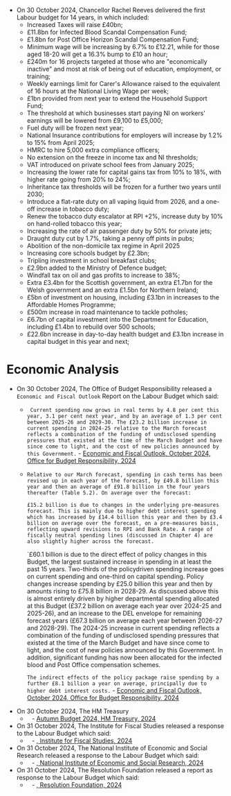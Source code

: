 - On 30 October 2024, Chancellor Rachel Reeves delivered the first Labour budget for 14 years, in which included:
	- Increased Taxes will raise £40bn;
	- £11.8bn for Infected Blood Scandal Compensation Fund;
	- £1.8bn for Post Office Horizon Scandal Compensation Fund;
	- Minimum wage will be increasing by 6.7% to £12.21, while for those aged 18-20 will get a 16.3% bump to £10 an hour;
	- £240m for 16 projects targeted at those who are "economically inactive" and most at risk of being out of education, employment, or training;
	- Weekly earnings limit for Carer's Allowance raised to the equivalent of 16 hours at the National Living Wage per week;
	- £1bn provided from next year to extend the Household Support Fund;
	- The threshold at which businesses start paying NI on workers' earnings will be lowered from £9,100 to £5,000;
	- Fuel duty will be frozen next year;
	- National Insurance contributions for employers will increase by 1.2% to 15% from April 2025;
	- HMRC to hire 5,000 extra compliance officers;
	- No extension on the freeze in income tax and NI thresholds;
	- VAT introduced on private school fees from January 2025;
	- Increasing the lower rate for capital gains tax from 10% to 18%, with higher rate going from 20% to 24%;
	- Inheritance tax thresholds will be frozen for a further two years until 2030;
	- Introduce a flat-rate duty on all vaping liquid from 2026, and a one-off increase in tobacco duty;
	- Renew the tobacco duty escalator at RPI +2%, increase duty by 10% on hand-rolled tobacco this year;
	- Increasing the rate of air passenger duty by 50% for private jets;
	- Draught duty cut by 1.7%, taking a penny off pints in pubs;
	- Abolition of the non-domicile tax regime in April 2025
	- Increasing core schools budget by £2.3bn;
	- Tripling investment in school breakfast clubs;
	- £2.9bn added to the Ministry of Defence budget;
	- Windfall tax on oil and gas profits to increase to 38%;
	- Extra £3.4bn for the Scottish government, an extra £1.7bn for the Welsh government and an extra £1.5bn for Northern Ireland;
	- £5bn of investment on housing, including £3.1bn in increases to the Affordable Homes Programme;
	- £500m increase in road maintenance to tackle potholes;
	- £6.7bn of capital investment into the Department for Education, including £1.4bn to rebuild over 500 schools;
	- £22.6bn increase in day-to-day health budget and £3.1bn increase in capital budget in this year and next;
# Economic Analysis
- On 30 October 2024, The Office of Budget Responsibility released a `Economic and Fiscal Outlook` Report on the Labour Budget which said:
	- ` Current spending now grows in real terms by 4.8 per cent this year, 3.1 per cent next year, and by an average of 1.3 per cent between 2025-26 and 2029-30. The £23.2 billion increase in current spending in 2024-25 relative to the March forecast reflects a combination of the funding of undisclosed spending pressures that existed at the time of the March Budget and have since come to light, and the cost of new policies announced by this Government.` - [Economic and Fiscal Outlook, October 2024, Office for Budget Responsibility, 2024](https://obr.uk/docs/dlm_uploads/OBR_Economic_and_fiscal_outlook_Oct_2024.pdf)
	- `Relative to our March forecast, spending in cash terms has been revised up in each year of the forecast, by £49.8 billion this year and then an average of £91.8 billion in the four years thereafter (Table 5.2). On average over the forecast:`
	  
	  `£15.2 billion is due to changes in the underlying pre-measures forecast. This is mainly due to higher debt interest spending which has increased by £14.4 billion this year and then by £3.4 billion on average over the forecast, on a pre-measures basis, reflecting upward revisions to RPI and Bank Rate. A range of fiscally neutral spending lines (discussed in Chapter 4) are also slightly higher across the forecast.`
	  
	  `£60.1 billion is due to the direct effect of policy changes in this Budget, the largest sustained increase in spending in at least the past 15 years. Two-thirds of the policydriven spending increase goes on current spending and one-third on capital spending. Policy changes increase spending by £25.0 billion this year and then by amounts rising to £75.8 billion in 2028-29. As discussed above this is almost entirely driven by higher departmental spending allocated at this Budget (£37.2 billion on average each year over 2024-25 and 2025-26), and an increase to the DEL envelope for remaining forecast years (£67.3 billion on average each year between 2026-27 and 2028-29). The 2024-25 increase in current spending reflects a combination of the funding of undisclosed spending pressures that existed at the time of the March Budget and have since come to light, and the cost of new policies announced by this Government. In addition, significant funding has now been allocated for the infected blood and Post Office compensation schemes.
	  
	  `The indirect effects of the policy package raise spending by a further £8.1 billion a year on average, principally due to higher debt interest costs.` - [Economic and Fiscal Outlook, October 2024, Office for Budget Responsibility, 2024](https://obr.uk/docs/dlm_uploads/OBR_Economic_and_fiscal_outlook_Oct_2024.pdf)
- On 30 October 2024, The HM Treasury 
	- ` ` - [Autumn Budget 2024, HM Treasury, 2024](https://assets.publishing.service.gov.uk/media/672232d010b0d582ee8c4905/Autumn_Budget_2024__web_accessible_.pdf)
- On 31 October 2024, The Institute for Fiscal Studies released a response to the Labour Budget which said:
	- ` ` - [, Institute for Fiscal Studies, 2024]()
- On 31 October 2024, The National Institute of Economic and Social Research released a response to the Labour Budget which said:
	- ` ` - [, National Institute of Economic and Social Research, 2024]()
- On 31 October 2024, The Resolution Foundation released a report as response to the Labour Budget which said:
	- ` ` - [, Resolution Foundation, 2024]()